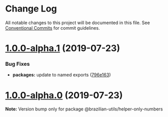 # Change Log

All notable changes to this project will be documented in this file.
See [Conventional Commits](https://conventionalcommits.org) for commit guidelines.

# [1.0.0-alpha.1](https://github.com/brazilian-utils/brazilian-utils/tree/master/packages/helper-only-numbers/compare/@brazilian-utils/helper-only-numbers@1.0.0-alpha.0...@brazilian-utils/helper-only-numbers@1.0.0-alpha.1) (2019-07-23)

### Bug Fixes

- **packages:** update to named exports ([796e163](https://github.com/brazilian-utils/brazilian-utils/tree/master/packages/helper-only-numbers/commit/796e163))

# [1.0.0-alpha.0](https://github.com/brazilian-utils/brazilian-utils/tree/master/packages/helper-only-numbers/compare/@brazilian-utils/helper-only-numbers@0.1.5...@brazilian-utils/helper-only-numbers@1.0.0-alpha.0) (2019-07-23)

**Note:** Version bump only for package @brazilian-utils/helper-only-numbers
